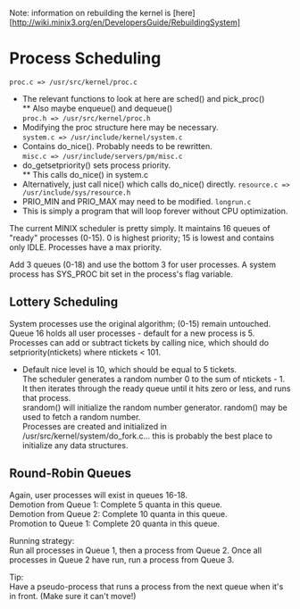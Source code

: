 Note: information on rebuilding the kernel is [here][http://wiki.minix3.org/en/DevelopersGuide/RebuildingSystem]

Process Scheduling
==================

`proc.c => /usr/src/kernel/proc.c`  
   * The relevant functions to look at here are sched() and pick_proc()  
      ** Also maybe enqueue() and dequeue()  
`proc.h => /usr/src/kernel/proc.h`  
   * Modifying the proc structure here may be necessary.    
`system.c => /usr/include/kernel/system.c`  
   * Contains do_nice(). Probably needs to be rewritten.  
`misc.c => /usr/include/servers/pm/misc.c`  
   * do_getsetpriority() sets process priority.  
      **  This calls do_nice() in system.c  
   * Alternatively, just call nice() which calls do_nice() directly.
`resource.c => /usr/include/sys/resource.h`  
   * PRIO_MIN and PRIO_MAX may need to be modified. 
`longrun.c`  
   * This is simply a program that will loop forever without CPU optimization.  

The current MINIX scheduler is pretty simply. It maintains 16 queues of "ready" processes (0-15). 0 is highest priority; 15 is lowest and contains only IDLE. Processes have a max priority.

Add 3 queues (0-18) and use the bottom 3 for user processes.
   A system process has SYS_PROC bit set in the process's flag variable.


Lottery Scheduling
------------------
System processes use the original algorithm; (0-15) remain untouched.  
Queue 16 holds all user processes - default for a new process is 5. Processes can add or subtract tickets by calling nice, which should do setpriority(ntickets) where ntickets < 101.  
* Default nice level is 10, which should be equal to 5 tickets.   
The scheduler generates a random number 0 to the sum of ntickets - 1. It then iterates through the ready queue until it hits zero or less, and runs that process.  
srandom() will initialize the random number generator. random() may be used to fetch a random number.  
Processes are created and initialized in /usr/src/kernel/system/do_fork.c... this is probably the best place to initialize any data structures.  


Round-Robin Queues
------------------
Again, user processes will exist in queues 16-18.  
Demotion from Queue 1: Complete 5 quanta in this queue.  
Demotion from Queue 2: Complete 10 quanta in this queue.  
Promotion to  Queue 1: Complete 20 quanta in this queue.  

Running strategy:  
Run all processes in Queue 1, then a process from Queue 2. Once all processes in Queue 2 have run, run a process from Queue 3.

Tip:  
Have a pseudo-process that runs a process from the next queue when it's in front. (Make sure it can't move!)
